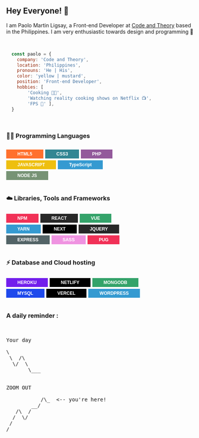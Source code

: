 <!-- Styling -->
<style>

  .dev-list {
    display: flex;
    flex-wrap: wrap;
    list-style-type: none;
    padding: 10px 0;
    max-width: 75%;
  }

  .dev-list li {
    padding: 5px 30px;
    margin: 0 5px 5px 0;
    border: none;
    color: #fff;
    letter-spacing: 0px;
    font-size: 12px;
    font-weight: bold;
    font-family: 'Lucida Sans', 'Lucida Sans Regular', 'Lucida Grande', 'Lucida Sans Unicode', Geneva, Verdana, sans-serif;
  }

  .orange {
    background-color: #FF702D;
  } .blue {
    background-color: #359AD1;
  } .navyblue { 
    background-color: #1E49EC;
  } .bluegreen {
    background-color: #328693;
  } .yellow {
    background-color: #EEBF0F;
  } .palegreen {
    background-color: #779375;
  } .violet {
    background-color: #93599B;
  } .purple {
    background-color: #721EEC;
  } .dark {
    background-color: #282828;
  } .gray {
    background-color: #536467;
  } .black { 
    background-color: #000;
  } .green {
    background-color: #34A36A;
  } .pink {
    background-color: #EF93E1;
  } .red {
    background-color: #F13157;
  }

</style>

<!-- Content -->
## Hey Everyone! 🤙
I am Paolo Martin Ligsay, a Front-end Developer at [Code and Theory][c&t] based in the Philippines. I am very enthusiastic towards design and programming 🎨 

<br>

```js
  const paolo = {
    company: 'Code and Theory',
    location: 'Philippines',
    pronouns: 'He | His',
    color: 'yellow | mustard',
    position: 'Front-end Developer',
    hobbies: [
        'Cooking 👨‍🍳', 
        'Watching reality cooking shows on Netflix 📺', 
        'FPS 🔫' ],
  }
```

<br>

### 👨‍💻 Programming Languages
<ul class='dev-list'>
  <li class="orange"> HTML5 </li>
  <li class="bluegreen"> CSS3 </li>
  <li class="violet"> PHP </li>
  <li class="yellow"> JAVASCRIPT </li>
  <li class="blue"> TypeScript </li>
  <li class="palegreen"> NODE JS </li>
 
 
</ul>

### ☁️ Libraries, Tools and Frameworks
<ul class='dev-list'>
  <li class="red"> NPM </li>
  <li class="dark"> REACT </li>
  <li class="green"> VUE </li>
  <li class="blue"> YARN </li>
  <li class="black"> NEXT </li>
  <li class="dark"> JQUERY </li>
  <li class="gray"> EXPRESS </li>
  <li class="pink"> SASS </li>
  <li class="red"> PUG </li>
</ul>

### ⚡ Database and Cloud hosting
<ul class='dev-list'>
  <li class="purple"> HEROKU </li>
  <li class="black"> NETLIFY </li>
  <li class="green"> MONGODB </li>
  <li class="navyblue"> MYSQL </li>
  <li class="black"> VERCEL </li>
  <li class="blue"> WORDPRESS </li>

</ul>

### A daily reminder :

<br>

<pre>
Your day

\
 \  /\
  \/  \
       \___


ZOOM OUT

           /\_  <-- you're here!
        __/
   /\  /
  /  \/
 /
/

</pre>

[c&t]: https://www.codeandtheory.com/